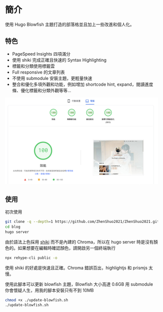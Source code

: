 # 簡介

使用 Hugo Blowfish 主題打造的部落格並且加上一些改進和個人化。

## 特色

- PageSpeed Insights 四項滿分
- 使用 shiki 完成正確且快速的 Syntax Highlighting
- 標籤和分類使用標籤雲
- Full responsive 的文章列表
- 不使用 submodule 安裝主題，更輕量快速
- 整合和優化多項外觀和功能，例如增加 shortcode hint, expand，閱讀進度條、優化標籤和分類外觀等等...

![PageSpeed](assets/PageSpeed.jpg)

## 使用

初次使用

```sh
git clone -q --depth=1 https://github.com/ZhenShuo2021/ZhenShuo2021.github.io blog
cd blog
hugo server
```

由於語法上色採用 [shiki](https://github.com/shikijs/shiki) 而不是內建的 Chroma，所以在 hugo server 時是沒有顏色的。如果想要在編輯時確認顏色，請開啟另一個終端執行

```sh
npx rehype-cli public -o
```

使用 shiki 的好處是快速且正確。Chroma 錯誤百出，highlightjs 和 prismjs 太慢。

使用此腳本可以更新 blowfish 主題，Blowfish 大小高達 0.6GB 用 submodule 你會懷疑人生，用我的腳本安裝只有不到 10MB

```sh
chmod +x ./update-blowfish.sh
./update-blowfish.sh
```
